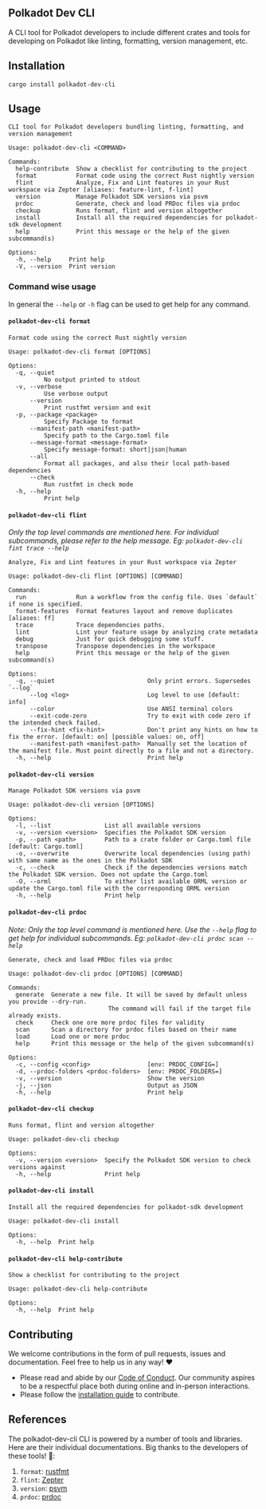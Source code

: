 ## Polkadot Dev CLI

A CLI tool for Polkadot developers to include different crates and tools for developing on Polkadot like linting, formatting, version management, etc.

## Installation

`cargo install polkadot-dev-cli`

## Usage

```
CLI tool for Polkadot developers bundling linting, formatting, and version management

Usage: polkadot-dev-cli <COMMAND>

Commands:
  help-contribute  Show a checklist for contributing to the project
  format           Format code using the correct Rust nightly version
  flint            Analyze, Fix and Lint features in your Rust workspace via Zepter [aliases: feature-lint, f-lint]
  version          Manage Polkadot SDK versions via psvm
  prdoc            Generate, check and load PRDoc files via prdoc
  checkup          Runs format, flint and version altogether
  install          Install all the required dependencies for polkadot-sdk development
  help             Print this message or the help of the given subcommand(s)

Options:
  -h, --help     Print help
  -V, --version  Print version
```

### Command wise usage

In general the `--help` or `-h` flag can be used to get help for any command.

#### `polkadot-dev-cli format`

```
Format code using the correct Rust nightly version

Usage: polkadot-dev-cli format [OPTIONS]

Options:
  -q, --quiet
          No output printed to stdout
  -v, --verbose
          Use verbose output
      --version
          Print rustfmt version and exit
  -p, --package <package>
          Specify Package to format
      --manifest-path <manifest-path>
          Specify path to the Cargo.toml file
      --message-format <message-format>
          Specify message-format: short|json|human
      --all
          Format all packages, and also their local path-based dependencies
      --check
          Run rustfmt in check mode
  -h, --help
          Print help
```

#### `polkadot-dev-cli flint`

*Only the top level commands are mentioned here. For individual subcommands, please refer to the help message. Eg: `polkadot-dev-cli fint trace --help`*

```
Analyze, Fix and Lint features in your Rust workspace via Zepter

Usage: polkadot-dev-cli flint [OPTIONS] [COMMAND]

Commands:
  run              Run a workflow from the config file. Uses `default` if none is specified.
  format-features  Format features layout and remove duplicates [aliases: ff]
  trace            Trace dependencies paths.
  lint             Lint your feature usage by analyzing crate metadata
  debug            Just for quick debugging some stuff.
  transpose        Transpose dependencies in the workspace
  help             Print this message or the help of the given subcommand(s)

Options:
  -q, --quiet                          Only print errors. Supersedes `--log`
      --log <log>                      Log level to use [default: info]
      --color                          Use ANSI terminal colors
      --exit-code-zero                 Try to exit with code zero if the intended check failed.
      --fix-hint <fix-hint>            Don't print any hints on how to fix the error. [default: on] [possible values: on, off]
      --manifest-path <manifest-path>  Manually set the location of the manifest file. Must point directly to a file and not a directory.
  -h, --help                           Print help
```

#### `polkadot-dev-cli version`

```
Manage Polkadot SDK versions via psvm

Usage: polkadot-dev-cli version [OPTIONS]

Options:
  -l, --list               List all available versions
  -v, --version <version>  Specifies the Polkadot SDK version
  -p, --path <path>        Path to a crate folder or Cargo.toml file [default: Cargo.toml]
  -o, --overwrite          Overwrite local dependencies (using path) with same name as the ones in the Polkadot SDK
  -c, --check              Check if the dependencies versions match the Polkadot SDK version. Does not update the Cargo.toml
  -O, --orml               To either list available ORML version or update the Cargo.toml file with the corresponding ORML version
  -h, --help               Print help
```

#### `polkadot-dev-cli prdoc`

*Note: Only the top level command is mentioned here. Use the `--help` flag to get help for individual subcommands. Eg: `polkadot-dev-cli prdoc scan --help`*

```
Generate, check and load PRDoc files via prdoc

Usage: polkadot-dev-cli prdoc [OPTIONS] [COMMAND]

Commands:
  generate  Generate a new file. It will be saved by default unless you provide --dry-run.
                            The command will fail if the target file already exists.
  check     Check one ore more prdoc files for validity
  scan      Scan a directory for prdoc files based on their name
  load      Load one or more prdoc
  help      Print this message or the help of the given subcommand(s)

Options:
  -c, --config <config>                [env: PRDOC_CONFIG=]
  -d, --prdoc-folders <prdoc-folders>  [env: PRDOC_FOLDERS=]
  -v, --version                        Show the version
  -j, --json                           Output as JSON
  -h, --help                           Print help
```

#### `polkadot-dev-cli checkup`

```
Runs format, flint and version altogether

Usage: polkadot-dev-cli checkup

Options:
  -v, --version <version>  Specify the Polkadot SDK version to check versions against
  -h, --help               Print help
```

#### `polkadot-dev-cli install`

```
Install all the required dependencies for polkadot-sdk development

Usage: polkadot-dev-cli install

Options:
  -h, --help  Print help
```

#### `polkadot-dev-cli help-contribute`

```
Show a checklist for contributing to the project

Usage: polkadot-dev-cli help-contribute

Options:
  -h, --help  Print help
```

## Contributing

We welcome contributions in the form of pull requests, issues and documentation. Feel free to help us in any way! ❤️

- Please read and abide by our [Code of Conduct](/CODE_OF_CONDUCT.md). Our community aspires to be a respectful place both during online and in-person interactions.
- Please follow the [installation guide](#installation) to contribute.

## References

The polkadot-dev-cli CLI is powered by a number of tools and libraries. Here are their individual documentations. Big thanks to the developers of these tools! 🎉:

1. `format`: [rustfmt](https://github.com/rust-lang/rustfmt)
2. `flint`: [Zepter](https://github.com/ggwpez/zepter)
3. `version`: [psvm](https://github.com/paritytech/psvm)
4. `prdoc`: [prdoc](https://github.com/paritytech/prdoc)
